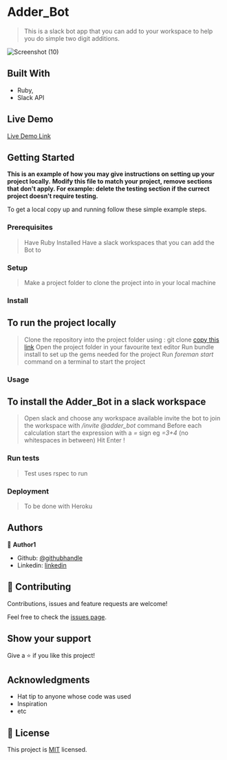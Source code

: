 # Adder_Bot

> This is a slack bot app that you can add to your workspace to help you do simple two digit additions.

![Screenshot (10)](https://user-images.githubusercontent.com/46542515/103012611-e531a880-454c-11eb-9a5c-71609ed3692e.png)



## Built With

- Ruby,
- Slack API

## Live Demo

[Live Demo Link](https://livedemo.com)


## Getting Started

**This is an example of how you may give instructions on setting up your project locally.**
**Modify this file to match your project, remove sections that don't apply. For example: delete the testing section if the currect project doesn't require testing.**


To get a local copy up and running follow these simple example steps.

### Prerequisites
> Have Ruby Installed 
> Have a slack workspaces that you can add the Bot to

### Setup
> Make a project folder to clone the project into in your local machine

### Install
## To run the project locally
> Clone the repository into the project folder using : git clone [copy this link](https://github.com/Elukoye/Adder_Bot.git)
> Open the project folder in your favourite text editor
> Run bundle install to set up the gems needed for the project
> Run _foreman start_ command on a terminal to start the project

### Usage
## To install the Adder_Bot in a slack workspace
> Open slack and choose any workspace available
> invite the bot to join the workspace with */invite @adder_bot* command
> Before each calculation start the expression with a *=* sign eg *=3+4* (no whitespaces in between)
> Hit Enter !

### Run tests
> Test uses rspec to run 

### Deployment
> To be done with Heroku


## Authors

👤 **Author1**

- Github: [@githubhandle](https://github.com/Elukoye)
- Linkedin: [linkedin](https://linkedin.com/eelukoye)


## 🤝 Contributing

Contributions, issues and feature requests are welcome!

Feel free to check the [issues page](https://github.com/Elukoye/Adder_Bot/issues).

## Show your support

Give a ⭐️ if you like this project!

## Acknowledgments

- Hat tip to anyone whose code was used
- Inspiration
- etc

## 📝 License

This project is [MIT](lic.url) licensed.

